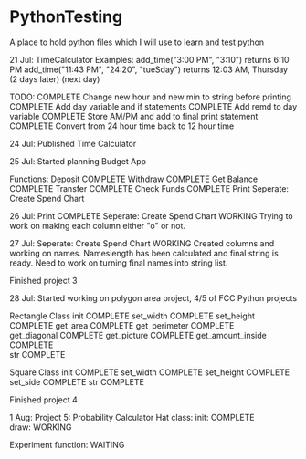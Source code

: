# PythonTesting
A place to hold python files which I will use to learn and test python 

21 Jul:
TimeCalculator
Examples:
add_time("3:00 PM", "3:10") returns 6:10 PM
add_time("11:43 PM", "24:20", "tueSday") returns 12:03 AM, Thursday (2 days later)
(next day)

TODO:
COMPLETE Change new hour and new min to string before printing
COMPLETE Add day variable and if statements
COMPLETE Add remd to day variable
COMPLETE Store AM/PM and add to final print statement
COMPLETE Convert from 24 hour time back to 12 hour time

24 Jul:
Published Time Calculator

25 Jul:
Started planning Budget App

Functions:
Deposit COMPLETE
Withdraw COMPLETE
Get Balance COMPLETE
Transfer COMPLETE
Check Funds COMPLETE
Print
Seperate: Create Spend Chart

26 Jul:
Print                           COMPLETE
Seperate: Create Spend Chart    WORKING
Trying to work on making each column either "o" or not.

27 Jul:
Seperate: Create Spend Chart    WORKING
Created columns and working on names.
Nameslength has been calculated and final string is ready.
Need to work on turning final names into string list.

Finished project 3

28 Jul:
Started working on polygon area project, 4/5 of FCC Python projects

Rectangle Class
init                COMPLETE
set_width           COMPLETE
set_height          COMPLETE
get_area            COMPLETE
get_perimeter       COMPLETE               
get_diagonal        COMPLETE
get_picture         COMPLETE
get_amount_inside   COMPLETE       
str                 COMPLETE

Square Class
init                COMPLETE
set_width           COMPLETE
set_height          COMPLETE
set_side            COMPLETE
str                 COMPLETE

Finished project 4

1 Aug:
Project 5: Probability Calculator
Hat class:
init: COMPLETE   
draw: WORKING

Experiment function: WAITING